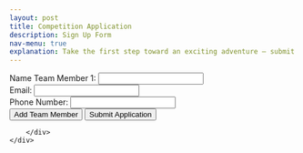 ```yaml
---
layout: post
title: Competition Application
description: Sign Up Form
nav-menu: true
explanation: Take the first step toward an exciting adventure – submit your team application today to join the Innovation OnBoard competition.
---
```


<div class="row">
    <div class="6u 12u$(small)">
        <div id="signupWrapper">
        <form
          action="https://formspree.io/f/xrbgbdrv"
          method="POST"
        >
                <div id="teamMembersContainer">
                  <div class="field">
                    <label for="name-0">Name Team Member 1:</label>
                    <input type="text" id="name-0" name="teamMemberNames[]" required>
                  </div>
                </div>
                <div class="field">
                    <label for="email">Email:</label>
                    <input type="email" id="email" name="email" required>
                </div>
                <div class="field">
                    <label for="phone">Phone Number:</label>
                    <input type="tel" id="phone" name="phone">
                </div>
                <button type="button" onclick="addTeamMember()">Add Team Member</button>
                <button type="submit">Submit Application</button>
        </form>

        </div>
    </div>
</div>

<script>
let memberCount = 2;

    function addTeamMember() {
      const container = document.getElementById("teamMembersContainer");
      const newMember = document.createElement("div");
      newMember.className = "field";
      newMember.innerHTML = `
        <label for="name-${memberCount}">Name Team Member ${memberCount}:</label>
        <input type="text" id="name-${memberCount}" name="teamMemberNames[]" required>
      `;
      container.appendChild(newMember);
      memberCount++;
    }
</script>
